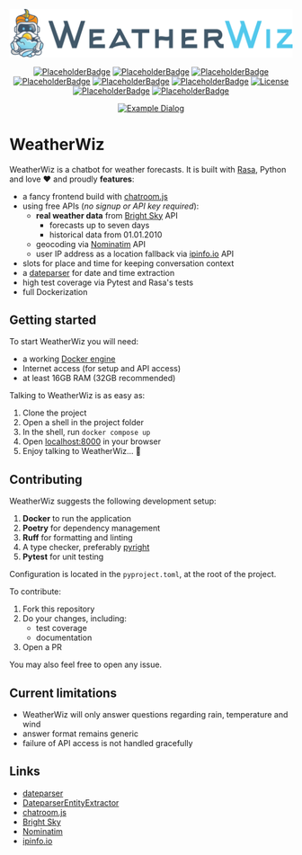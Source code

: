 <!-- markdownlint-disable MD041-->
<p align="center">
    <a href="#readme">
        <img alt="WeatherWiz logo" src="https://raw.githubusercontent.com/pykong/weatherwiz/main/docs/header.png">
        <!-- Logo credits: Benjamin Felder -->
    </a>
</p>
<p align="center">
    <a href="#readme"><img alt="PlaceholderBadge" src="https://badgen.net/static/PyVersion/3.10/purple"></a>
    <a href="#readme"><img alt="PlaceholderBadge" src="https://badgen.net/static/Code-Quality/A+/green"></a>
    <a href="#readme"><img alt="PlaceholderBadge" src="https://badgen.net/static/Ruff/OK/green"></a>
    <a href="#readme"><img alt="PlaceholderBadge" src="https://badgen.net/static/Coverage/0.0/gray"></a>
    <a href="#readme"><img alt="PlaceholderBadge" src="https://badgen.net/static/MyPy/78.0/blue"></a>
    <a href="#readme"><img alt="PlaceholderBadge" src="https://badgen.net/static/Docs/0.0/gray"></a>
    <a href="https://github.com/pykong/weatherwiz/main/LICENSE">
        <img alt="License" src="https://badgen.net/static/license/MIT/blue">
    </a>
    <a href="#readme"><img alt="PlaceholderBadge" src="https://badgen.net/static/Build/1.0.0/pink"></a>
    <a href="#readme"><img alt="PlaceholderBadge" src="https://badgen.net/static/stars/★★★★★/yellow"></a>
</p>
<p align="center">
    <a href="#readme">
        <img alt="Example Dialog" src="https://github.com/pykong/weatherwiz/blob/main/docs/frontend.gif?raw=true">
    </a>
</p>

# WeatherWiz

WeatherWiz is a chatbot for weather forecasts.
It is built with [Rasa](https://rasa.com/), Python and love ❤️ and proudly **features**:

- a fancy frontend build with [chatroom.js](https://github.com/scalableminds/chatroom)
- using free APIs (_no signup or API key required_):
  - **real weather data** from [Bright Sky](https://brightsky.dev/docs/#/) API
    - forecasts up to seven days
    - historical data from 01.01.2010
  - geocoding via [Nominatim](https://nominatim.org/) API
  - user IP address as a location fallback via [ipinfo.io](https://ipinfo.io/) API
- slots for place and time for keeping conversation context
- a [dateparser](https://dateparser.readthedocs.io/en/latest/) for date and time extraction
- high test coverage via Pytest and Rasa's tests
- full Dockerization

## Getting started

To start WeatherWiz you will need:

- a working [Docker engine](https://docs.docker.com/engine/install/)
- Internet access (for setup and API access)
- at least 16GB RAM (32GB recommended)

Talking to WeatherWiz is as easy as:

1. Clone the project
2. Open a shell in the project folder
3. In the shell, run `docker compose up`
4. Open [localhost:8000](http://localhost:8000) in your browser
5. Enjoy talking to WeatherWiz... 🙂

## Contributing

WeatherWiz suggests the following development setup:

1. **Docker** to run the application
2. **Poetry** for dependency management
3. **Ruff** for formatting and linting
4. A type checker, preferably [pyright](https://github.com/microsoft/pyright)
5. **Pytest** for unit testing

Configuration is located in the `pyproject.toml`, at the root of the project.

To contribute:

1. Fork this repository
2. Do your changes, including:
   - test coverage
   - documentation
3. Open a PR

You may also feel free to open any issue.

## Current limitations

- WeatherWiz will only answer questions regarding rain, temperature and wind
- answer format remains generic
- failure of API access is not handled gracefully

## Links

- [dateparser](https://dateparser.readthedocs.io/en/latest/)
- [DateparserEntityExtractor](https://rasahq.github.io/rasa-nlu-examples/docs/extractors/dateparser/)
- [chatroom.js](https://github.com/scalableminds/chatroom)
- [Bright Sky](https://brightsky.dev/docs/#/)
- [Nominatim](https://nominatim.org/)
- [ipinfo.io](https://ipinfo.io/)
